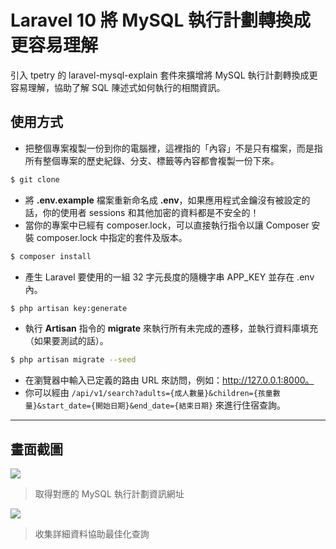 # Laravel 10 將 MySQL 執行計劃轉換成更容易理解

引入 tpetry 的 laravel-mysql-explain 套件來擴增將 MySQL 執行計劃轉換成更容易理解，協助了解 SQL 陳述式如何執行的相關資訊。

## 使用方式
- 把整個專案複製一份到你的電腦裡，這裡指的「內容」不是只有檔案，而是指所有整個專案的歷史紀錄、分支、標籤等內容都會複製一份下來。
```sh
$ git clone
```
- 將 __.env.example__ 檔案重新命名成 __.env__，如果應用程式金鑰沒有被設定的話，你的使用者 sessions 和其他加密的資料都是不安全的！
- 當你的專案中已經有 composer.lock，可以直接執行指令以讓 Composer 安裝 composer.lock 中指定的套件及版本。
```sh
$ composer install
```
- 產生 Laravel 要使用的一組 32 字元長度的隨機字串 APP_KEY 並存在 .env 內。
```sh
$ php artisan key:generate
```
- 執行 __Artisan__ 指令的 __migrate__ 來執行所有未完成的遷移，並執行資料庫填充（如果要測試的話）。
```sh
$ php artisan migrate --seed
```
- 在瀏覽器中輸入已定義的路由 URL 來訪問，例如：http://127.0.0.1:8000。
- 你可以經由 `/api/v1/search?adults={成人數量}&children={孩童數量}&start_date={開始日期}&end_date={結束日期}` 來進行住宿查詢。

----

## 畫面截圖
![](https://i.imgur.com/mkqqLi8.png)
> 取得對應的 MySQL 執行計劃資訊網址

![](https://i.imgur.com/29bgm5x.png)
> 收集詳細資料協助最佳化查詢
